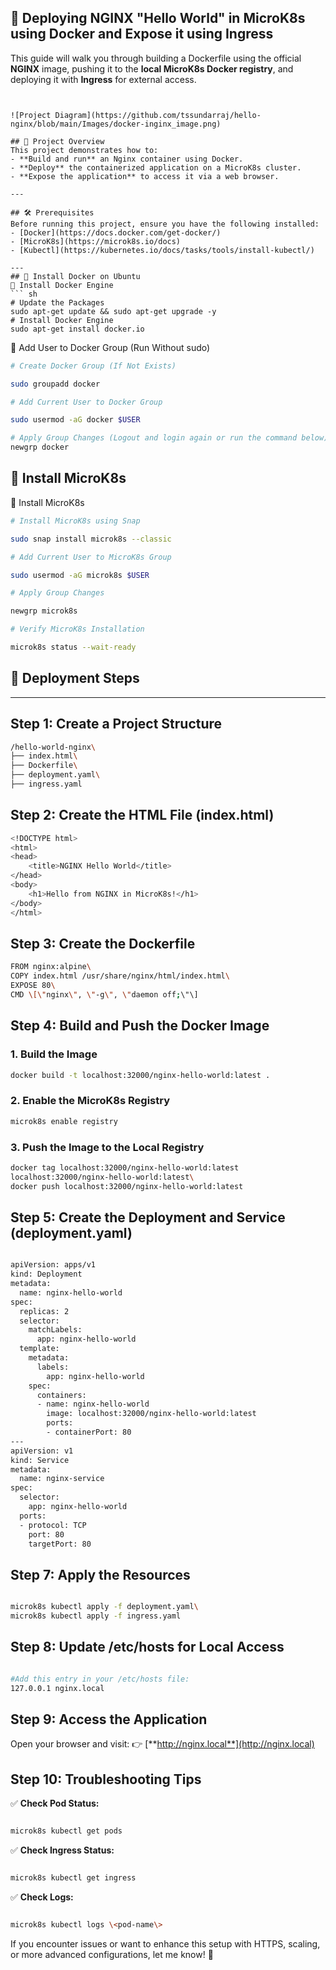 ## 🚀 **Deploying NGINX "Hello World" in MicroK8s using Docker and Expose it using  Ingress**

This guide will walk you through building a Dockerfile using the
official **NGINX** image, pushing it to the **local MicroK8s Docker
registry**, and deploying it with **Ingress** for external access.
```


![Project Diagram](https://github.com/tssundarraj/hello-nginx/blob/main/Images/docker-inginx_image.png)

## 📖 Project Overview
This project demonstrates how to:
- **Build and run** an Nginx container using Docker.
- **Deploy** the containerized application on a MicroK8s cluster.
- **Expose the application** to access it via a web browser.

---

## 🛠️ Prerequisites
Before running this project, ensure you have the following installed:
- [Docker](https://docs.docker.com/get-docker/)
- [MicroK8s](https://microk8s.io/docs)
- [Kubectl](https://kubernetes.io/docs/tasks/tools/install-kubectl/)

---
## 🐳 Install Docker on Ubuntu
🐳 Install Docker Engine
``` sh
# Update the Packages
sudo apt-get update && sudo apt-get upgrade -y
# Install Docker Engine
sudo apt-get install docker.io

```
🔧 Add User to Docker Group (Run Without sudo)

``` sh
# Create Docker Group (If Not Exists)

sudo groupadd docker

# Add Current User to Docker Group

sudo usermod -aG docker $USER

# Apply Group Changes (Logout and login again or run the command below)
newgrp docker

```
## 🚢 Install MicroK8s

🚢 Install MicroK8s
``` sh
# Install MicroK8s using Snap

sudo snap install microk8s --classic

# Add Current User to MicroK8s Group

sudo usermod -aG microk8s $USER

# Apply Group Changes

newgrp microk8s

# Verify MicroK8s Installation

microk8s status --wait-ready
```


## 🚀 Deployment Steps

---

## **Step 1: Create a Project Structure**

```bash
/hello-world-nginx\
├── index.html\
├── Dockerfile\
├── deployment.yaml\
├── ingress.yaml
```
## **Step 2: Create the HTML File (index.html)**

```bash
<!DOCTYPE html> 
<html> 
<head> 
    <title>NGINX Hello World</title> 
</head> 
<body> 
    <h1>Hello from NGINX in MicroK8s!</h1> 
</body> 
</html>
```

## **Step 3: Create the Dockerfile**

``` sh
FROM nginx:alpine\
COPY index.html /usr/share/nginx/html/index.html\
EXPOSE 80\
CMD \[\"nginx\", \"-g\", \"daemon off;\"\]
```

## **Step 4: Build and Push the Docker Image**

### **1. Build the Image**

``` sh
docker build -t localhost:32000/nginx-hello-world:latest .
```

### **2. Enable the MicroK8s Registry**
 
``` sh
microk8s enable registry
```

### **3. Push the Image to the Local Registry**

``` sh
docker tag localhost:32000/nginx-hello-world:latest
localhost:32000/nginx-hello-world:latest\
docker push localhost:32000/nginx-hello-world:latest

```

## **Step 5: Create the Deployment and Service (deployment.yaml)**

``` sh

apiVersion: apps/v1 
kind: Deployment 
metadata: 
  name: nginx-hello-world 
spec: 
  replicas: 2 
  selector: 
    matchLabels: 
      app: nginx-hello-world 
  template: 
    metadata: 
      labels: 
        app: nginx-hello-world 
    spec: 
      containers: 
      - name: nginx-hello-world 
        image: localhost:32000/nginx-hello-world:latest 
        ports: 
        - containerPort: 80 
--- 
apiVersion: v1 
kind: Service 
metadata: 
  name: nginx-service 
spec: 
  selector: 
    app: nginx-hello-world 
  ports: 
  - protocol: TCP 
    port: 80 
    targetPort: 80 
  ```

## **Step 7: Apply the Resources**

``` sh

microk8s kubectl apply -f deployment.yaml\
microk8s kubectl apply -f ingress.yaml
```

## **Step 8: Update /etc/hosts for Local Access**

``` sh

#Add this entry in your /etc/hosts file:
127.0.0.1 nginx.local
```

## **Step 9: Access the Application**

Open your browser and visit: 👉
[**http://nginx.local**](http://nginx.local)

## **Step 10: Troubleshooting Tips**

✅ **Check Pod Status:**
 ``` sh

microk8s kubectl get pods
```

✅ **Check Ingress Status:**
``` sh

microk8s kubectl get ingress
```

✅ **Check Logs:**
``` sh

microk8s kubectl logs \<pod-name\>
```

If you encounter issues or want to enhance this setup with HTTPS,
scaling, or more advanced configurations, let me know! 🚀
